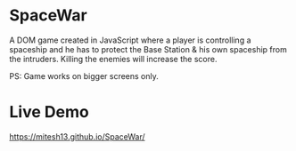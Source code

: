 # SpaceWar

A DOM game created in JavaScript where a player is controlling a spaceship and he has to protect the Base Station & his own spaceship from the intruders.
Killing the enemies will increase the score.

PS: Game works on bigger screens only.

# Live Demo
https://mitesh13.github.io/SpaceWar/
